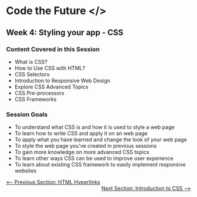 # Code the Future </>

## Week 4: Styling your app - CSS

### Content Covered in this Session

* What is CSS? 
* How to Use CSS with HTML?
* CSS Selectors
* Introduction to Responsive Web Design
* Explore CSS Advanced Topics
* CSS Pre-processors
* CSS Frameworks

### Session Goals

* To understand what CSS is and how it is used to style a web page
* To learn how to write CSS and apply it on an web page
* To apply what you have learned and change the look of your web page
* To style the web page you've created in previous sessions
* To gain more knowledge on more advanced CSS topics
* To learn other ways CSS can be used to improve user experience
* To learn about existing CSS framework to easily implement responsive websites


<div style="width: 100%">
<a href='html_hyperlinks.md'><-- Previous Section: HTML Hyperlinks</a>
<div align="right"><a href='introduction_to_css.md'>Next Section: Introduction to CSS --></a></div>
</div>